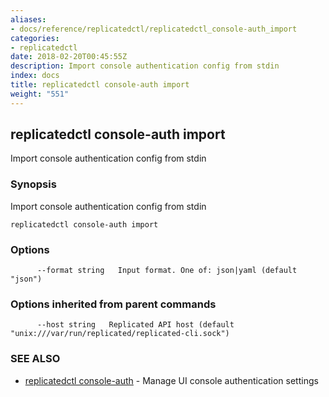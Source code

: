 ```yaml
---
aliases:
- docs/reference/replicatedctl/replicatedctl_console-auth_import
categories:
- replicatedctl
date: 2018-02-20T00:45:55Z
description: Import console authentication config from stdin
index: docs
title: replicatedctl console-auth import
weight: "551"
---
```


## replicatedctl console-auth import

Import console authentication config from stdin

### Synopsis


Import console authentication config from stdin

```
replicatedctl console-auth import
```

### Options

```
      --format string   Input format. One of: json|yaml (default "json")
```

### Options inherited from parent commands

```
      --host string   Replicated API host (default "unix:///var/run/replicated/replicated-cli.sock")
```

### SEE ALSO
* [replicatedctl console-auth](/api/replicatedctl/replicatedctl_console-auth/)	 - Manage UI console authentication settings

